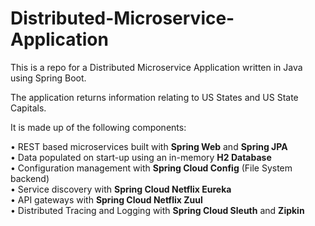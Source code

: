# Distributed-Microservice-Application

This is a repo for a Distributed Microservice Application written in Java using Spring Boot. 

The application returns information relating to US States and US State Capitals.

It is made up of the following components:

• REST based microservices built with **Spring Web** and **Spring JPA**<br />
• Data populated on start-up using an in-memory **H2 Database** <br />
• Configuration management with **Spring Cloud Config** (File System backend) <br />
• Service discovery with **Spring Cloud Netflix Eureka** <br />
• API gateways with **Spring Cloud Netflix Zuul** <br />
• Distributed Tracing and Logging with **Spring Cloud Sleuth** and **Zipkin**
